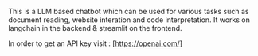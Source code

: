 This is a LLM based chatbot which can be used for various tasks such as document reading, website interation and code interpretation. It works on langchain in the backend & streamlit on the frontend.

In order to get an API key visit : [https://openai.com/]
